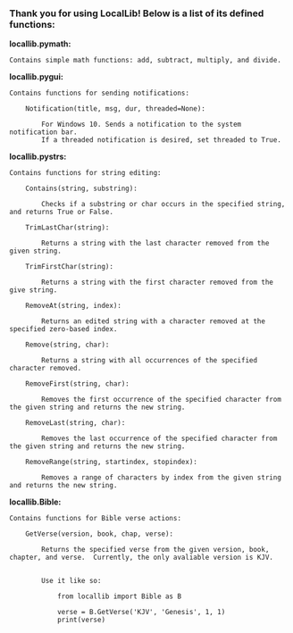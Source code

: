 ### Thank you for using LocalLib! Below is a list of its defined functions:



**locallib.pymath:**
	
	Contains simple math functions: add, subtract, multiply, and divide.




**locallib.pygui:**

	Contains functions for sending notifications:

		Notification(title, msg, dur, threaded=None):

			For Windows 10. Sends a notification to the system notification bar.
			If a threaded notification is desired, set threaded to True.



**locallib.pystrs:**

	Contains functions for string editing:

		Contains(string, substring):
	
			Checks if a substring or char occurs in the specified string, and returns True or False.

		TrimLastChar(string):

			Returns a string with the last character removed from the given string.

		TrimFirstChar(string):

			Returns a string with the first character removed from the give string.

		RemoveAt(string, index):

			Returns an edited string with a character removed at the specified zero-based index.

		Remove(string, char):

			Returns a string with all occurrences of the specified character removed.

		RemoveFirst(string, char):

			Removes the first occurrence of the specified character from the given string and returns the new string.

		RemoveLast(string, char):

			Removes the last occurrence of the specified character from the given string and returns the new string.

		RemoveRange(string, startindex, stopindex):

			Removes a range of characters by index from the given string and returns the new string.



**locallib.Bible:**

	Contains functions for Bible verse actions:

		GetVerse(version, book, chap, verse):

			Returns the specified verse from the given version, book, chapter, and verse.  Currently, the only avaliable version is KJV.


			Use it like so:

				from locallib import Bible as B

				verse = B.GetVerse('KJV', 'Genesis', 1, 1)
				print(verse)

